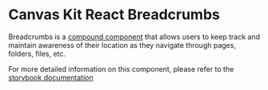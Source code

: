 # Canvas Kit React Breadcrumbs

Breadcrumbs is a
[compound component](/getting-started/for-developers/resources/compound-components/) that allows
users to keep track and maintain awareness of their location as they navigate through pages,
folders, files, etc.

For more detailed information on this component, please refer to the
[storybook documentation](https://workday.github.io/canvas-kit/?path=/docs/components-navigation-breadcrumbs-react--basic)

